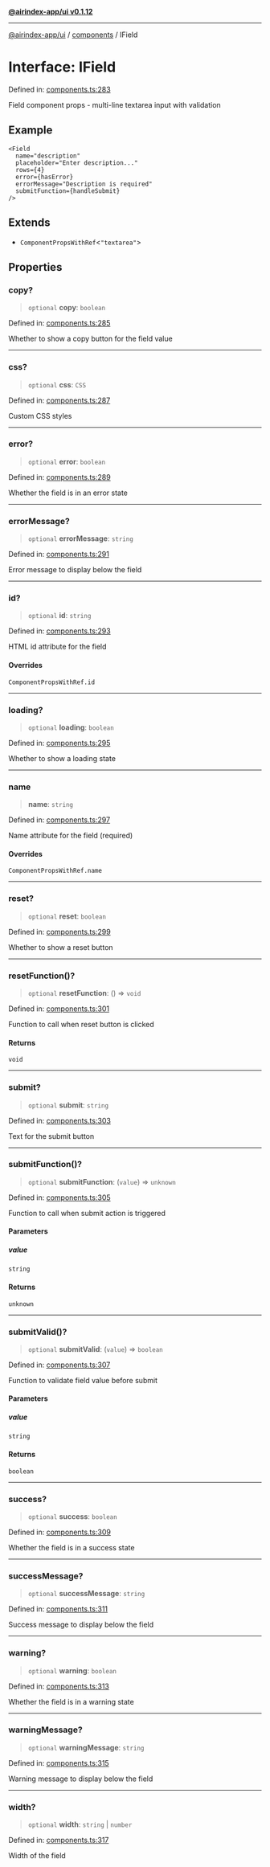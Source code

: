 [**@airindex-app/ui v0.1.12**](../../README.md)

***

[@airindex-app/ui](../../README.md) / [components](../README.md) / IField

# Interface: IField

Defined in: [components.ts:283](https://github.com/airindex-app/ui/blob/44c2ff1163e9f47e185bc913a5043dd88c81b2b7/src/types/components.ts#L283)

Field component props - multi-line textarea input with validation

## Example

```tsx
<Field
  name="description"
  placeholder="Enter description..."
  rows={4}
  error={hasError}
  errorMessage="Description is required"
  submitFunction={handleSubmit}
/>
```

## Extends

- `ComponentPropsWithRef`\<`"textarea"`\>

## Properties

### copy?

> `optional` **copy**: `boolean`

Defined in: [components.ts:285](https://github.com/airindex-app/ui/blob/44c2ff1163e9f47e185bc913a5043dd88c81b2b7/src/types/components.ts#L285)

Whether to show a copy button for the field value

***

### css?

> `optional` **css**: `CSS`

Defined in: [components.ts:287](https://github.com/airindex-app/ui/blob/44c2ff1163e9f47e185bc913a5043dd88c81b2b7/src/types/components.ts#L287)

Custom CSS styles

***

### error?

> `optional` **error**: `boolean`

Defined in: [components.ts:289](https://github.com/airindex-app/ui/blob/44c2ff1163e9f47e185bc913a5043dd88c81b2b7/src/types/components.ts#L289)

Whether the field is in an error state

***

### errorMessage?

> `optional` **errorMessage**: `string`

Defined in: [components.ts:291](https://github.com/airindex-app/ui/blob/44c2ff1163e9f47e185bc913a5043dd88c81b2b7/src/types/components.ts#L291)

Error message to display below the field

***

### id?

> `optional` **id**: `string`

Defined in: [components.ts:293](https://github.com/airindex-app/ui/blob/44c2ff1163e9f47e185bc913a5043dd88c81b2b7/src/types/components.ts#L293)

HTML id attribute for the field

#### Overrides

`ComponentPropsWithRef.id`

***

### loading?

> `optional` **loading**: `boolean`

Defined in: [components.ts:295](https://github.com/airindex-app/ui/blob/44c2ff1163e9f47e185bc913a5043dd88c81b2b7/src/types/components.ts#L295)

Whether to show a loading state

***

### name

> **name**: `string`

Defined in: [components.ts:297](https://github.com/airindex-app/ui/blob/44c2ff1163e9f47e185bc913a5043dd88c81b2b7/src/types/components.ts#L297)

Name attribute for the field (required)

#### Overrides

`ComponentPropsWithRef.name`

***

### reset?

> `optional` **reset**: `boolean`

Defined in: [components.ts:299](https://github.com/airindex-app/ui/blob/44c2ff1163e9f47e185bc913a5043dd88c81b2b7/src/types/components.ts#L299)

Whether to show a reset button

***

### resetFunction()?

> `optional` **resetFunction**: () => `void`

Defined in: [components.ts:301](https://github.com/airindex-app/ui/blob/44c2ff1163e9f47e185bc913a5043dd88c81b2b7/src/types/components.ts#L301)

Function to call when reset button is clicked

#### Returns

`void`

***

### submit?

> `optional` **submit**: `string`

Defined in: [components.ts:303](https://github.com/airindex-app/ui/blob/44c2ff1163e9f47e185bc913a5043dd88c81b2b7/src/types/components.ts#L303)

Text for the submit button

***

### submitFunction()?

> `optional` **submitFunction**: (`value`) => `unknown`

Defined in: [components.ts:305](https://github.com/airindex-app/ui/blob/44c2ff1163e9f47e185bc913a5043dd88c81b2b7/src/types/components.ts#L305)

Function to call when submit action is triggered

#### Parameters

##### value

`string`

#### Returns

`unknown`

***

### submitValid()?

> `optional` **submitValid**: (`value`) => `boolean`

Defined in: [components.ts:307](https://github.com/airindex-app/ui/blob/44c2ff1163e9f47e185bc913a5043dd88c81b2b7/src/types/components.ts#L307)

Function to validate field value before submit

#### Parameters

##### value

`string`

#### Returns

`boolean`

***

### success?

> `optional` **success**: `boolean`

Defined in: [components.ts:309](https://github.com/airindex-app/ui/blob/44c2ff1163e9f47e185bc913a5043dd88c81b2b7/src/types/components.ts#L309)

Whether the field is in a success state

***

### successMessage?

> `optional` **successMessage**: `string`

Defined in: [components.ts:311](https://github.com/airindex-app/ui/blob/44c2ff1163e9f47e185bc913a5043dd88c81b2b7/src/types/components.ts#L311)

Success message to display below the field

***

### warning?

> `optional` **warning**: `boolean`

Defined in: [components.ts:313](https://github.com/airindex-app/ui/blob/44c2ff1163e9f47e185bc913a5043dd88c81b2b7/src/types/components.ts#L313)

Whether the field is in a warning state

***

### warningMessage?

> `optional` **warningMessage**: `string`

Defined in: [components.ts:315](https://github.com/airindex-app/ui/blob/44c2ff1163e9f47e185bc913a5043dd88c81b2b7/src/types/components.ts#L315)

Warning message to display below the field

***

### width?

> `optional` **width**: `string` \| `number`

Defined in: [components.ts:317](https://github.com/airindex-app/ui/blob/44c2ff1163e9f47e185bc913a5043dd88c81b2b7/src/types/components.ts#L317)

Width of the field
